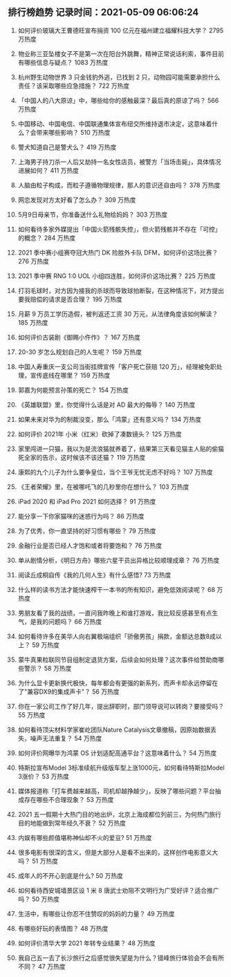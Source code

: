 
## 排行榜趋势 记录时间：2021-05-09 06:06:24
  
  1. 如何评价玻璃大王曹德旺宣布捐资 100 亿元在福州建立福耀科技大学？ 2795 万热度
    
  2. 物业称三亚坠楼女子不是第一次在阳台外跳舞，精神正常说话利索，事件目前有哪些信息与疑点？ 1083 万热度
    
  3. 杭州野生动物世界 3 只金钱豹外逃，已找到 2 只，动物园可能需要承担什么责任？该采取哪些应急措施？ 722 万热度
    
  4. 「中国人的八大原谅」中，哪些给你的感触最深？最后真的原谅了吗？ 566 万热度
    
  5. 中国移动、中国电信、中国联通集体宣布纽交所维持退市决定，这意味着什么？会带来哪些影响？ 510 万热度
    
  6. 警犬知道自己是警犬么？ 419 万热度
    
  7. 上海男子持刀杀一人后又劫持一名女性店员，被警方「当场击毙」，具体情况进展如何？ 411 万热度
    
  8. 人脑由粒子构成，而粒子遵循物理规律，那人的意识还自由吗？ 378 万热度
    
  9. 网恋发现对方太好看了怎么办？ 309 万热度
    
  10. 5月9日母亲节，你准备送什么礼物给妈妈？ 303 万热度
    
  11. 如何看待多家外媒提出「中国火箭残骸失控」，但火箭残骸并不存在「可控」的概念？ 284 万热度
    
  12. 2021 季中赛小组赛夺冠大热门 DK 险胜外卡队 DFM，如何评价这场比赛？ 276 万热度
    
  13. 2021 季中赛 RNG 1:0 UOL 小组四连胜，如何评价这场比赛？ 225 万热度
    
  14. 打羽毛球时，对方因为接我的杀球而导致球拍断裂，在这种情况下，对方提出要我赔偿的请求是否合理？ 195 万热度
    
  15. 月薪 9 万员工学历造假，被判返还工资 30 万元，从法律角度该如何解读？ 185 万热度
    
  16. 如何评价古装剧《御赐小仵作》？ 167 万热度
    
  17. 20-30 岁怎么规划自己的人生呢？ 159 万热度
    
  18. 中国人寿重庆一支公司当街挂牌宣传「客户死亡获赔 120 万」，经理被免职处理，宣传底线在哪里？ 159 万热度
    
  19. 郭嘉为何能预言孙策的死亡？ 154 万热度
    
  20. 《英雄联盟》里，你觉得什么话是对 AD 最大的侮辱？ 140 万热度
    
  21. 如果未来对华为的制裁没变，那么「鸿蒙」还有意义吗？ 134 万热度
    
  22. 如何评价 2021年 小米（红米）砍掉了凑数镜头？ 125 万热度
    
  23. 家里闯进一只猫，我以为是流浪猫就养着了，结果第三天看见猫主人贴的偷猫死全家的告示，这时候该不该还猫？ 119 万热度
    
  24. 康熙的九个儿子为什么要争皇位，当个王爷无忧无虑不好吗？ 107 万热度
    
  25. 《王者荣耀》里，在被哪吒飞的几秒里你在想什么？ 103 万热度
    
  26. iPad 2020 和 iPad Pro 2021 如何选择？ 91 万热度
    
  27. 能分享一下你家猫咪的迷惑行为吗？ 86 万热度
    
  28. 为了优秀，你一直坚持的好习惯有哪些？ 79 万热度
    
  29. 金融行业是否已经人才饱和或者将要饱和？ 76 万热度
    
  30. 单从剧情分析，《明日方舟》哪些六星干员出异格比较顺理成章？ 76 万热度
    
  31. 阅读丘成桐自传《我的几何人生》有什么感悟? 73 万热度
    
  32. 什么样的读书方法才能快速榨干一本书的所有知识，避免低效阅读呢？ 68 万热度
    
  33. 男朋友看了我的战绩，一直问我昨晚上和谁打游戏，我比较反感甚至有点生气，是我的问题吗？ 66 万热度
    
  34. 如何看待许多在美华人向右翼极端组织「骄傲男孩」捐款，金额达总数8成以上？ 59 万热度
    
  35. 蒙牛真果粒联同节目组制定退货方案，后续会如何处理？这次事件给赞助商哪些警示？ 58 万热度
    
  36. 为什么显卡更新换代极快，每年都会有更强的新系列，而声卡却永远停留在了"兼容DX9的集成声卡"？ 56 万热度
    
  37. 你在一家公司工作了好几年，提出辞职时，部门领导说可以转岗？要接受吗？ 55 万热度
    
  38. 如何看待顶尖材料学家崔屹团队Nature Catalysis文章撤稿，因原始数据丢失，噪声无法重复？ 54 万热度
    
  39. 如何评价网曝华为鸿蒙 OS 计划适配高通平台？这意味着什么？ 54 万热度
    
  40. 特斯拉宣布Model 3标准续航升级版车型上涨1000元，如何看待特斯拉Model 3涨价？ 53 万热度
    
  41. 媒体报道称「打车费越来越高，司机却越挣越少」，反映了哪些问题？平台抽成存在哪些不合理现象？ 53 万热度
    
  42. 2021 五一假期十大热门目的地出炉，北京上海成都位列前三，为何热门旅行目的地能做到常年经久不衰？ 52 万热度
    
  43. 内娱有哪些颜值堪称神仙却不火的爱豆? 51 万热度
    
  44. 很多电影有很深的含义，但是大部分人是看不出来的，这样创作电影意义大吗？ 51 万热度
    
  45. 成年人的不开心到底是什么? 50 万热度
    
  46. 如何看待西安城墙景区设 1 米 8 唐武士劝阻不文明行为广受好评？适合推广吗？ 50 万热度
    
  47. 生活中，有哪些让你忍不住赞叹的妈妈的力量？ 49 万热度
    
  48. 有哪些好玩的表情图？ 48 万热度
    
  49. 如何评价清华大学 2021 年转专业结果？ 48 万热度
    
  50. 我自己五一去了长沙旅行之后感觉很失望是为什么？错峰旅行体验会不会有所不同？ 47 万热度
    